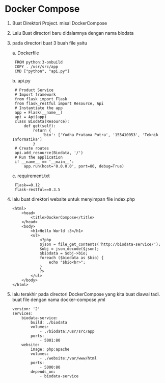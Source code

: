 # Docker Compose

1. Buat Direktori Project. misal DockerCompose
2. Lalu Buat directori baru didalamnya dengan nama biodata
3. pada directori buat 3 buah file yaitu

	a. Dockerfile
	
		FROM python:3-onbuild
		COPY . /usr/src/app
		CMD ["python", "api.py"]
		
	b. api.py
	
		# Product Service
		# Import framework
		from flask import Flask
		from flask_restful import Resource, Api
		# Instantiate the app
		app = Flask(__name__)
		api = Api(app)
		class Biodata(Resource):
    		def get(self):
        		return {
            		'bio': ['Yudha Pratama Putra', '155410053', 'Teknik Informatika']
        		}
		# Create routes
		api.add_resource(Biodata, '/')
		# Run the application
		if __name__ == '__main__':
		    app.run(host='0.0.0.0', port=80, debug=True)
		
	c. requirement.txt
	
		Flask==0.12
		flask-restful==0.3.5
		
4. lalu buat direktori website untuk menyimpan file index.php
	```
	<html>
    	<head>
        	<title>DockerCompose</title>
    	</head>
    	<body>
        	<h1>Hello World :3</h1>
        	<ul>
            	<?php
            	$json = file_get_contents('http://biodata-service/');
            	$obj = json_decode($json);
            	$biodata = $obj->bio;
            	foreach ($biodata as $bio) {
                	echo "$bio<br>";
            	}
            	?>
        	</ul>
    	</body>
	</html>
	```
5. lalu terakhir pada directori DockerCompose yang kita buat diawal tadi. buat file dengan nama docker-compose.yml
	```
	version: '2'
	services:
  		biodata-service:
    		build: ./biodata
    		volumes:
      			- ./biodata:/usr/src/app
    		ports:
      			- 5001:80
  		website:
    		image: php:apache
    		volumes:
      			- ./website:/var/www/html
    		ports:
      			- 5000:80
    		depends_on:
      			- biodata-service
	```
